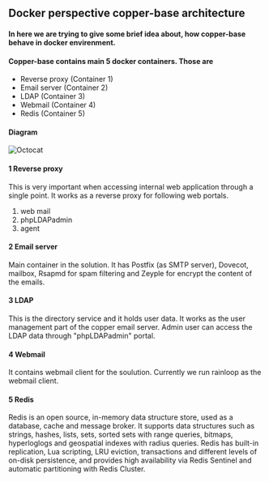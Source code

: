 ## Docker perspective copper-base architecture

#### In here we are trying to give some brief idea about, how copper-base behave in docker envirenment. 
#### Copper-base contains main 5 docker containers. Those are

  - Reverse proxy (Container 1)
  - Email server (Container 2)
  - LDAP (Container 3)
  - Webmail (Container 4)
  - Redis (Container 5)
  
#### Diagram

![Octocat](https://github.com/LankaSoftwareFoundation/Copper-EmailSolution/blob/master/docker_perspective_copper_base_architecture.png)

#### 1 Reverse proxy

This is very important when accessing internal web application through a single point. It works as a reverse proxy for following web portals.
  1. web mail
  2. phpLDAPadmin
  3. agent

#### 2 Email server

Main container in the solution. It has Postfix (as SMTP server), Dovecot, mailbox, Rsapmd for spam filtering and Zeyple for encrypt the content of the emails.

#### 3 LDAP

This is the directory service and it holds user data. It works as the user management part of the copper email server. Admin user can access the LDAP data through "phpLDAPadmin" portal.

#### 4 Webmail

It contains webmail client for the soulution. Currently we run rainloop as the webmail client.

#### 5 Redis 

Redis is an open source, in-memory data structure store, used as a database, cache and message broker. It supports data structures such as strings, hashes, lists, sets, sorted sets with range queries, bitmaps, hyperloglogs and geospatial indexes with radius queries. Redis has built-in replication, Lua scripting, LRU eviction, transactions and different levels of on-disk persistence, and provides high availability via Redis Sentinel and automatic partitioning with Redis Cluster.
